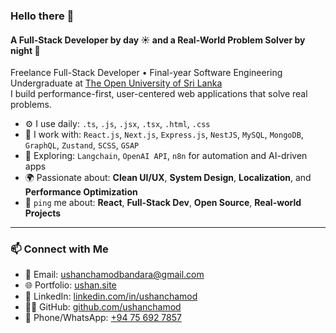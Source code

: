 ### Hello there 👋

#### A Full-Stack Developer by day ☀ and a Real-World Problem Solver by night 🌙

Freelance Full-Stack Developer • Final-year Software Engineering Undergraduate at [The Open University of Sri Lanka](https://www.ou.ac.lk)  
I build performance-first, user-centered web applications that solve real problems.

- ⚙️ I use daily: `.ts`, `.js`, `.jsx`, `.tsx`, `.html`, `.css`
- 🧠 I work with: `React.js`, `Next.js`, `Express.js`, `NestJS`, `MySQL`, `MongoDB`, `GraphQL`, `Zustand`, `SCSS`, `GSAP`
- 🤖 Exploring: `Langchain`, `OpenAI API`, `n8n` for automation and AI-driven apps
- 🌍 Passionate about: **Clean UI/UX**, **System Design**, **Localization**, and **Performance Optimization**
- 💬 `ping` me about: **React**, **Full-Stack Dev**, **Open Source**, **Real-world Projects**

---

### 📫 Connect with Me

- 📧 Email: [ushanchamodbandara@gmail.com](mailto:ushanchamodbandara@gmail.com)  
- 🌐 Portfolio: [ushan.site](https://ushan.site)  
- 💼 LinkedIn: [linkedin.com/in/ushanchamod](https://www.linkedin.com/in/ushanchamod)  
- 🧑‍💻 GitHub: [github.com/ushanchamod](https://github.com/ushanchamod)  
- 📱 Phone/WhatsApp: [+94 75 692 7857](tel:+94756927857)
